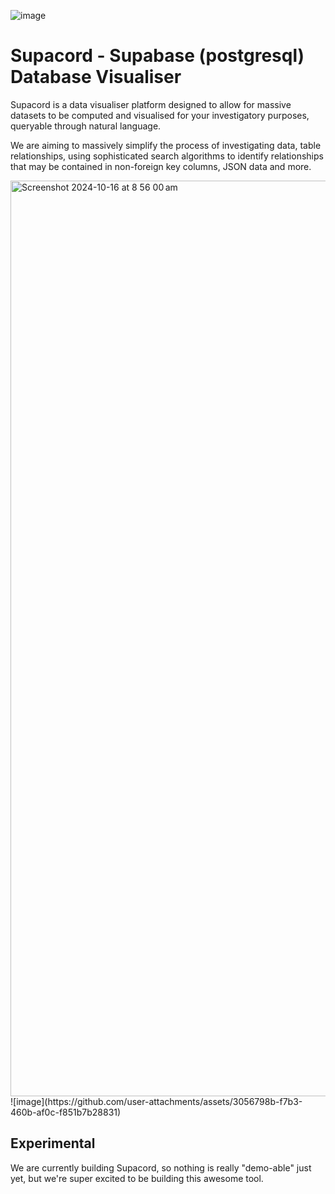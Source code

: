 ![image](https://github.com/user-attachments/assets/a74d93f2-7b61-471a-979e-3751b53226f4)

# Supacord - Supabase (postgresql) Database Visualiser
Supacord is a data visualiser platform designed to allow for massive datasets to be computed and visualised for your investigatory purposes, queryable through natural language.

We are aiming to massively simplify the process of investigating data, table relationships, using sophisticated search algorithms to identify relationships that may be contained
in non-foreign key columns, JSON data and more.

<img width="1465" alt="Screenshot 2024-10-16 at 8 56 00 am" src="https://github.com/user-attachments/assets/e565cf22-154c-4af9-9230-24743be6b64f" />
![image](https://github.com/user-attachments/assets/3056798b-f7b3-460b-af0c-f851b7b28831)


## Experimental
We are currently building Supacord, so nothing is really "demo-able" just yet, but we're super excited to be building this awesome tool.
